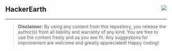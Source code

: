 <h2>HackerEarth<img src="https://tinyurl.com/44z9hrk4" align="right"></h2>

<hr>

<blockquote>
<b>Disclaimer:</b> By using any content from this repository, you release the author(s) from all liability and warranty of any kind. You are free to use the content freely and as you see fit. Any suggestions for improvement are welcome and greatly appreciated! Happy coding!
</blockquote>
